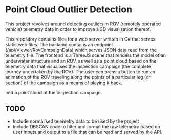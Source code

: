 # Point Cloud Outlier Detection

This project revolves around detecting outliers in ROV (remotely operated vehicle) telemetry data in order to improve a 3D visualisation thereof.

This repository contains files for a web server written in C# that serves static web files. The backend contains an endpoint (/api/Viewer/RovCampaignData) which serves JSON data read from the telemetry file.
The frontend is a ThreeJS scene that renders the model of an underwater structure and an ROV, as well as a point cloud based on the telemetry data that visualises the inspection campaign (the complete journey undertaken by the ROV). The user can press a button to run an animation of the ROV traveling along the points of a particular leg (or section) of the campaign as a means of playing it back.

and a point cloud of the inspection campaign.

## TODO
- Include normalised telemetry data to be used by the project
- Include DBSCAN code to filter and format the raw telemetry based on user inputs and output to a file that can be read and served by the API.